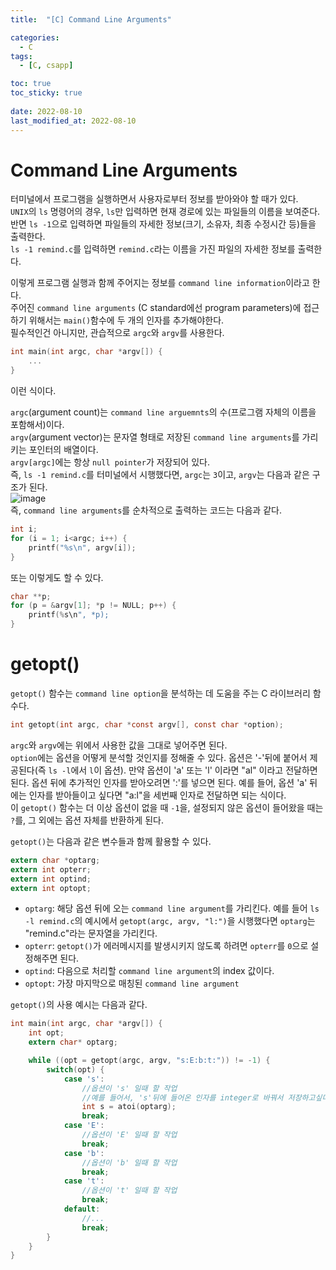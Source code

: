 ```yaml
---
title:  "[C] Command Line Arguments"

categories:
  - C
tags:
  - [C, csapp]

toc: true
toc_sticky: true
 
date: 2022-08-10
last_modified_at: 2022-08-10
---
```

# Command Line Arguments
터미널에서 프로그램을 실행하면서 사용자로부터 정보를 받아와야 할 때가 있다.   
`UNIX`의 `ls` 명령어의 경우, `ls`만 입력하면 현재 경로에 있는 파일들의 이름을 보여준다.   
반면 `ls -1`으로 입력하면 파일들의 자세한 정보(크기, 소유자, 최종 수정시간 등)들을 출력한다.  
`ls -1 remind.c`를 입력하면 `remind.c`라는 이름을 가진 파일의 자세한 정보를 출력한다.  
  
이렇게 프로그램 실행과 함께 주어지는 정보를 `command line information`이라고 한다.  
주어진 `command line arguments` (C standard에선 program parameters)에 접근하기 위해서는 `main()`함수에 두 개의 인자를 추가해야한다.  
필수적인건 아니지만, 관습적으로 `argc`와 `argv`를 사용한다.    
```c
int main(int argc, char *argv[]) {
    ...
}
```  
이런 식이다.  
  
`argc`(argument count)는 `command line arguemnts`의 수(프로그램 자체의 이름을 포함해서)이다.   
`argv`(argument vector)는 문자열 형태로 저장된 `command line arguments`를 가리키는 포인터의 배열이다.   
`argv[argc]`에는 항상 `null pointer`가 저장되어 있다.   
즉, `ls -1 remind.c`를 터미널에서 시행했다면, `argc`는 `3`이고, `argv`는 다음과 같은 구조가 된다.   
![image](https://user-images.githubusercontent.com/106307725/183884522-d2c2786e-539c-4506-a1b6-2cebacdc2b83.png)  
즉, `command line arguments`를 순차적으로 출력하는 코드는 다음과 같다.  
```c
int i;
for (i = 1; i<argc; i++) {
    printf("%s\n", argv[i]);
}
```
또는 이렇게도 할 수 있다.  
```c
char **p;
for (p = &argv[1]; *p != NULL; p++) {
    printf(%s\n", *p);
}
```  

# getopt()
`getopt()` 함수는 `command line option`을 분석하는 데 도움을 주는 C 라이브러리 함수다.  
```c
int getopt(int argc, char *const argv[], const char *option);
```  
  
`argc`와 `argv`에는 위에서 사용한 값을 그대로 넣어주면 된다.  
`option`에는 옵션을 어떻게 분석할 것인지를 정해줄 수 있다. 옵션은 '-'뒤에 붙어서 제공된다(즉 `ls -l`에서 `l`이 옵션). 만약 옵션이 'a' 또는 'l' 이라면 "al" 이라고 전달하면 된다. 옵션 뒤에 추가적인 인자를 받아오려면 ':'를 넣으면 된다. 예를 들어, 옵션 'a' 뒤에는 인자를 받아들이고 싶다면 "a:l"을 세번째 인자로 전달하면 되는 식이다.  
이 `getopt()` 함수는 더 이상 옵션이 없을 때 `-1`을, 설정되지 않은 옵션이 들어왔을 때는 `?`를, 그 외에는 옵션 자체를 반환하게 된다.  

`getopt()`는 다음과 같은 변수들과 함께 활용할 수 있다.  
  
```c
extern char *optarg;
extern int opterr;
extern int optind;
extern int optopt;
```  
  
- `optarg`: 해당 옵션 뒤에 오는 `command line argument`를 가리킨다. 예를 들어 `ls -l remind.c`의 예시에서 `getopt(argc, argv, "l:")`을 시행했다면 `optarg`는 "remind.c"라는 문자열을 가리킨다.
- `opterr`: `getopt()`가 에러메시지를 발생시키지 않도록 하려면 `opterr`를 `0`으로 설정해주면 된다.
- `optind`: 다음으로 처리할 `command line argument`의 index 값이다.
- `optopt`: 가장 마지막으로 매칭된 `command line argument`  
  
`getopt()`의 사용 예시는 다음과 같다.  
```c
int main(int argc, char *argv[]) {
    int opt;
    extern char* optarg;

    while ((opt = getopt(argc, argv, "s:E:b:t:")) != -1) {
        switch(opt) {
            case 's':
                //옵션이 's' 일때 할 작업
                //예를 들어서, 's'뒤에 들어온 인자를 integer로 바꿔서 저장하고싶다면,
                int s = atoi(optarg);
                break;
            case 'E':
                //옵션이 'E' 일때 할 작업
                break;
            case 'b':
                //옵션이 'b' 일때 할 작업
                break;
            case 't':
                //옵션이 't' 일때 할 작업
                break;
            default:
                //...
                break;
        }
    }
}
```